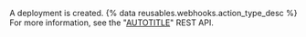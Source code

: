 A deployment is created. {% data reusables.webhooks.action_type_desc %} For more information, see the "[AUTOTITLE](/rest/deployments#list-deployments)" REST API.
